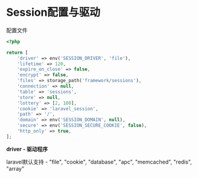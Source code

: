 # Session配置与驱动

配置文件

```php
<?php

return [
    'driver' => env('SESSION_DRIVER', 'file'),
    'lifetime' => 120,
    'expire_on_close' => false,
    'encrypt' => false,
    'files' => storage_path('framework/sessions'),
    'connection' => null,
    'table' => 'sessions',
    'store' => null,
    'lottery' => [2, 100],
    'cookie' => 'laravel_session',
    'path' => '/',
    'domain' => env('SESSION_DOMAIN', null),
    'secure' => env('SESSION_SECURE_COOKIE', false),
    'http_only' => true,
];
```

**driver - 驱动程序**

laravel默认支持 - "file", "cookie", "database", "apc", "memcached", "redis", "array"


